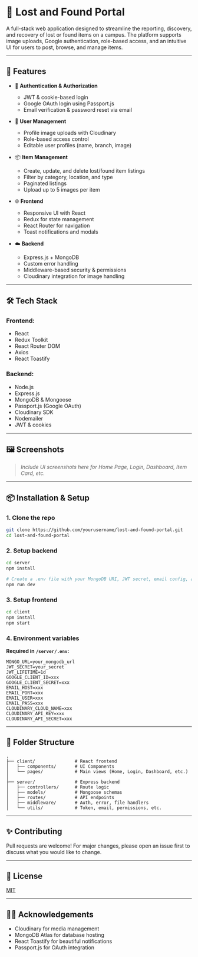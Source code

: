 # 🧳 Lost and Found Portal

A full-stack web application designed to streamline the reporting, discovery, and recovery of lost or found items on a campus. The platform supports image uploads, Google authentication, role-based access, and an intuitive UI for users to post, browse, and manage items.

---

## 🚀 Features

* 🔐 **Authentication & Authorization**

  * JWT & cookie-based login
  * Google OAuth login using Passport.js
  * Email verification & password reset via email

* 👤 **User Management**

  * Profile image uploads with Cloudinary
  * Role-based access control
  * Editable user profiles (name, branch, image)

* 📦 **Item Management**

  * Create, update, and delete lost/found item listings
  * Filter by category, location, and type
  * Paginated listings
  * Upload up to 5 images per item

* 🌐 **Frontend**

  * Responsive UI with React
  * Redux for state management
  * React Router for navigation
  * Toast notifications and modals

* ☁️ **Backend**

  * Express.js + MongoDB
  * Custom error handling
  * Middleware-based security & permissions
  * Cloudinary integration for image handling

---

## 🛠️ Tech Stack

### Frontend:

* React
* Redux Toolkit
* React Router DOM
* Axios
* React Toastify

### Backend:

* Node.js
* Express.js
* MongoDB & Mongoose
* Passport.js (Google OAuth)
* Cloudinary SDK
* Nodemailer
* JWT & cookies

---

## 🖼️ Screenshots

> *Include UI screenshots here for Home Page, Login, Dashboard, Item Card, etc.*

---

## 📦 Installation & Setup

### 1. Clone the repo

```bash
git clone https://github.com/yourusername/lost-and-found-portal.git
cd lost-and-found-portal
```

### 2. Setup backend

```bash
cd server
npm install

# Create a .env file with your MongoDB URI, JWT secret, email config, and Cloudinary keys
npm run dev
```

### 3. Setup frontend

```bash
cd client
npm install
npm start
```

### 4. Environment variables

**Required in `/server/.env`:**

```
MONGO_URL=your_mongodb_url
JWT_SECRET=your_secret
JWT_LIFETIME=1d
GOOGLE_CLIENT_ID=xxx
GOOGLE_CLIENT_SECRET=xxx
EMAIL_HOST=xxx
EMAIL_PORT=xxx
EMAIL_USER=xxx
EMAIL_PASS=xxx
CLOUDINARY_CLOUD_NAME=xxx
CLOUDINARY_API_KEY=xxx
CLOUDINARY_API_SECRET=xxx
```

---

## 📁 Folder Structure

```
.
├── client/               # React frontend
│   ├── components/       # UI Components
│   └── pages/            # Main views (Home, Login, Dashboard, etc.)
│
├── server/               # Express backend
│   ├── controllers/      # Route logic
│   ├── models/           # Mongoose schemas
│   ├── routes/           # API endpoints
│   ├── middleware/       # Auth, error, file handlers
│   └── utils/            # Token, email, permissions, etc.
```

---

## ✨ Contributing

Pull requests are welcome! For major changes, please open an issue first to discuss what you would like to change.

---

## 📄 License

[MIT](LICENSE)

---

## 🙋‍♀️ Acknowledgements

* Cloudinary for media management
* MongoDB Atlas for database hosting
* React Toastify for beautiful notifications
* Passport.js for OAuth integration

